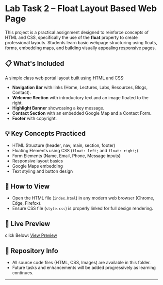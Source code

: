 # Lab Task 2 – Float Layout Based Web Page

This project is a practical assignment designed to reinforce concepts of HTML and CSS, specifically the use of the **float** property to create professional layouts. Students learn basic webpage structuring using floats, forms, embedding maps, and building visually appealing responsive pages.

## 📋 What's Included

A simple class web portal layout built using HTML and CSS:
- **Navigation Bar** with links (Home, Lectures, Labs, Resources, Blogs, Contact).
- **Welcome Section** with introductory text and an image floated to the right.
- **Highlight Banner** showcasing a key message.
- **Contact Section** with an embedded Google Map and a Contact Form.
- **Footer** with copyright.

## 💡 Key Concepts Practiced

- HTML Structure (header, nav, main, section, footer)
- Floating Elements using CSS (`float: left;` and `float: right;`)
- Form Elements (Name, Email, Phone, Message inputs)
- Responsive layout basics
- Google Maps embedding
- Text styling and button design

## 🔗 How to View

- Open the HTML file (`index.html`) in any modern web browser (Chrome, Edge, Firefox).
- Ensure CSS file (`style.css`) is properly linked for full design rendering.

## 🔗 Live Preview
click Below:
[View Preview](https://raw.githack.com/Ayesha-Rajput/Web-Design-and-Development_SE_3208/main/2022-SE-03_Lab_task_02_WDD_Webpage_Design_Using_Float_Layout/index.html)

## 📁 Repository Info

- All source code files (HTML, CSS, Images) are available in this folder.
- Future tasks and enhancements will be added progressively as learning continues.

---

